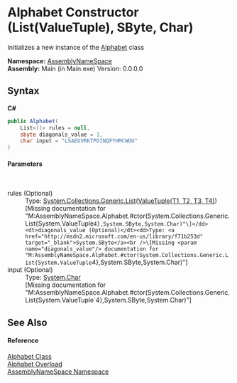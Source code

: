 # Alphabet Constructor (List(ValueTuple), SByte, Char)
 

Initializes a new instance of the <a href="b63ab84e-4997-6bc4-30c3-9dc18797e022">Alphabet</a> class

**Namespace:**&nbsp;<a href="6bcc80ef-5cfd-db5f-1eb2-7297d1c16397">AssemblyNameSpace</a><br />**Assembly:**&nbsp;Main (in Main.exe) Version: 0.0.0.0

## Syntax

**C#**<br />
``` C#
public Alphabet(
	List<()> rules = null,
	sbyte diagonals_value = 1,
	char input = "LSAEGVRKTPDINQFYHMCWOU"
)
```


#### Parameters
&nbsp;<dl><dt>rules (Optional)</dt><dd>Type: <a href="http://msdn2.microsoft.com/en-us/library/6sh2ey19" target="_blank">System.Collections.Generic.List</a>(<a href="http://msdn2.microsoft.com/en-us/library/mt744803" target="_blank">ValueTuple(T1, T2, T3, T4)</a>)<br />\[Missing <param name="rules"/> documentation for "M:AssemblyNameSpace.Alphabet.#ctor(System.Collections.Generic.List{System.ValueTuple`4},System.SByte,System.Char)"\]</dd><dt>diagonals_value (Optional)</dt><dd>Type: <a href="http://msdn2.microsoft.com/en-us/library/f71b253d" target="_blank">System.SByte</a><br />\[Missing <param name="diagonals_value"/> documentation for "M:AssemblyNameSpace.Alphabet.#ctor(System.Collections.Generic.List{System.ValueTuple`4},System.SByte,System.Char)"\]</dd><dt>input (Optional)</dt><dd>Type: <a href="http://msdn2.microsoft.com/en-us/library/k493b04s" target="_blank">System.Char</a><br />\[Missing <param name="input"/> documentation for "M:AssemblyNameSpace.Alphabet.#ctor(System.Collections.Generic.List{System.ValueTuple`4},System.SByte,System.Char)"\]</dd></dl>

## See Also


#### Reference
<a href="b63ab84e-4997-6bc4-30c3-9dc18797e022">Alphabet Class</a><br /><a href="eb324b3f-9173-6873-2bcd-bb7f312a7867">Alphabet Overload</a><br /><a href="6bcc80ef-5cfd-db5f-1eb2-7297d1c16397">AssemblyNameSpace Namespace</a><br />